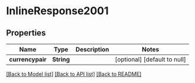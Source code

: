 # InlineResponse2001

## Properties
Name | Type | Description | Notes
------------ | ------------- | ------------- | -------------
**currencypair** | **String** |  | [optional] [default to null]

[[Back to Model list]](../README.md#documentation-for-models) [[Back to API list]](../README.md#documentation-for-api-endpoints) [[Back to README]](../README.md)


